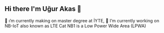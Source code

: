 ## Hi there I'm Uğur Akas 👋
🔭 ı’m currently making on master degree at İYTE,
🌱 I’m currently working on NB-IoT also known as LTE Cat NB1 is a Low Power Wide Area (LPWA)
<!--
**ugurakas/ugurakas** is a ✨ _special_ ✨ repository because its `README.md` (this file) appears on your GitHub profile.

Here are some ideas to get you started:

- 🔭 ı’m currently working on ...
- 🌱 I’m currently learning ...
- 👯 I’m looking to collaborate on ...
- 🤔 I’m looking for help with ...
- 💬 Ask me about ...
- 📫 How to reach me: ...
- 😄 Pronouns: ...
- ⚡ Fun fact: ...
-->

